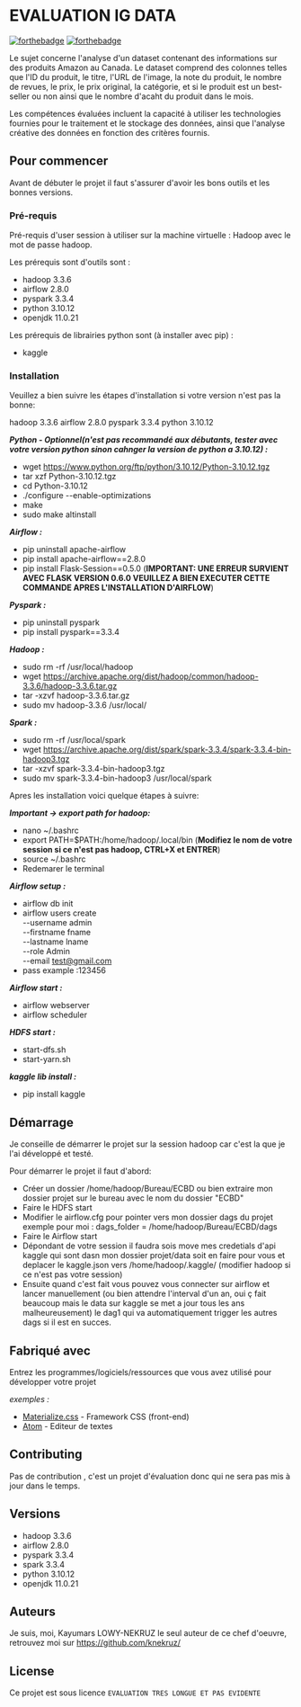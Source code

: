 # EVALUATION IG DATA

[![forthebadge](http://forthebadge.com/images/badges/built-with-love.svg)](http://forthebadge.com)  [![forthebadge](http://forthebadge.com/images/badges/powered-by-electricity.svg)](http://forthebadge.com)

Le sujet concerne l'analyse d'un dataset contenant des informations sur des produits Amazon au Canada. Le dataset comprend des colonnes telles que l'ID du produit, le titre, l'URL de l'image, la note du produit, le nombre de revues, le prix, le prix original, la catégorie, et si le produit est un best-seller ou non ainsi que le nombre d'acaht du produit dans le mois.

Les compétences évaluées incluent la capacité à utiliser les technologies fournies pour le traitement et le stockage des données, ainsi que l'analyse créative des données en fonction des critères fournis.

## Pour commencer

Avant de débuter le projet il faut s'assurer d'avoir les bons outils et les bonnes versions.

### Pré-requis

Pré-requis d'user session à utiliser sur la machine virtuelle : Hadoop avec le mot de passe hadoop.

Les prérequis sont d'outils sont :

- hadoop 3.3.6 
- airflow 2.8.0 
- pyspark 3.3.4 
- python 3.10.12
- openjdk 11.0.21

Les prérequis de librairies python sont (à installer avec pip) :

- kaggle


### Installation

Veuillez a bien suivre les étapes d'installation si votre version n'est pas la bonne:

hadoop 3.3.6 airflow 2.8.0 pyspark 3.3.4 python 3.10.12

***Python - Optionnel(n'est pas recommandé aux débutants, tester avec votre version python sinon cahnger la version de python a 3.10.12) :***
- wget https://www.python.org/ftp/python/3.10.12/Python-3.10.12.tgz
- tar xzf Python-3.10.12.tgz
- cd Python-3.10.12
- ./configure --enable-optimizations
- make
- sudo make altinstall

***Airflow :***
- pip uninstall apache-airflow
- pip install apache-airflow==2.8.0
- pip install Flask-Session==0.5.0 (**IMPORTANT: UNE ERREUR SURVIENT AVEC FLASK VERSION 0.6.0 VEUILLEZ A BIEN EXECUTER CETTE COMMANDE APRES L'INSTALLATION D'AIRFLOW**)

***Pyspark :***
- pip uninstall pyspark
- pip install pyspark==3.3.4

***Hadoop :***
- sudo rm -rf /usr/local/hadoop
- wget https://archive.apache.org/dist/hadoop/common/hadoop-3.3.6/hadoop-3.3.6.tar.gz
- tar -xzvf hadoop-3.3.6.tar.gz
- sudo mv hadoop-3.3.6 /usr/local/

***Spark :***
- sudo rm -rf /usr/local/spark
- wget https://archive.apache.org/dist/spark/spark-3.3.4/spark-3.3.4-bin-hadoop3.tgz
- tar -xzvf spark-3.3.4-bin-hadoop3.tgz
- sudo mv spark-3.3.4-bin-hadoop3 /usr/local/spark

Apres les installation voici quelque étapes à suivre:


***Important -> export path for hadoop:***
- nano ~/.bashrc
- export PATH=$PATH:/home/hadoop/.local/bin (**Modifiez le nom de votre session si ce n'est pas hadoop, CTRL+X et ENTRER**)
- source ~/.bashrc
- Redemarer le terminal


***Airflow setup :***
- airflow db init
- airflow users create \
  --username admin \
  --firstname fname \
  --lastname lname \
  --role Admin \
  --email test@gmail.com
- pass example :123456


***Airflow start :***
- airflow webserver
- airflow scheduler


***HDFS start :***
- start-dfs.sh
- start-yarn.sh

***kaggle lib install :***
- pip install kaggle


## Démarrage

Je conseille de démarrer le projet sur la session hadoop car c'est la que je l'ai développé et testé.

Pour démarrer le projet il faut d'abord:
- Créer un dossier /home/hadoop/Bureau/ECBD ou bien extraire mon dossier projet sur le bureau avec le nom du dossier "ECBD"
- Faire le HDFS start
- Modifier le airflow.cfg pour pointer vers mon dossier dags du projet exemple pour moi : dags_folder = /home/hadoop/Bureau/ECBD/dags
- Faire le Airflow start
- Dépondant de votre session il faudra sois move mes credetials d'api kaggle qui sont dasn mon dossier projet/data soit en faire pour vous et deplacer le kaggle.json vers /home/hadoop/.kaggle/ (modifier hadoop si ce n'est pas votre session)
- Ensuite quand c'est fait vous pouvez vous connecter sur airflow et lancer manuellement (ou bien attendre l'interval d'un an, oui ç fait beaucoup mais le data sur kaggle se met a jour tous les ans malheureusement) le dag1 qui va automatiquement trigger les autres dags si il est en succes.

## Fabriqué avec

Entrez les programmes/logiciels/ressources que vous avez utilisé pour développer votre projet

_exemples :_
* [Materialize.css](http://materializecss.com) - Framework CSS (front-end)
* [Atom](https://atom.io/) - Editeur de textes

## Contributing

Pas de contribution , c'est un projet d'évaluation donc qui ne sera pas mis à jour dans le temps.

## Versions
- hadoop 3.3.6 
- airflow 2.8.0 
- pyspark 3.3.4 
- spark 3.3.4
- python 3.10.12
- openjdk 11.0.21

## Auteurs
Je suis, moi, Kayumars LOWY-NEKRUZ le seul auteur de ce chef d'oeuvre, retrouvez moi sur https://github.com/knekruz/

## License

Ce projet est sous licence ``EVALUATION TRES LONGUE ET PAS EVIDENTE``


